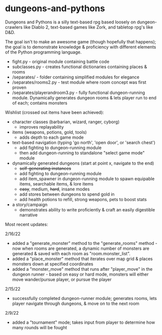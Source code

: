 # dungeons-and-pythons

Dungeons and Pythons is a silly text-based rpg based loosely on dungeon-crawlers like Diablo 2, text-based games like Zork, and tabletop rpg's like D&D.

The goal isn't to make an awesome game (though hopefully that happens); the goal is to demonstrate knowledge & proficiency with different elements of the Python programming language.

* fight.py - original module containing battle code
* subclasses.py - creates functional dictionaries containing places & rooms
* /separates/ - folder containing simplified modules for elegance
* /separates/rooms2.py - test module where room concept was first proven
* /separates/playerandroom3.py - fully functional dungeon-running module. Dynamically generates dungeon rooms & lets player run to end of each; contains monsters

Wishlist (crossed out items have been achieved):
* character classes (barbarian, wizard, ranger, cyborg)
  * improves replayability
* items (weapons, potions, gold, tools)
  * adds depth to each game mode
* text-based navigation (typing 'go north', 'open door', or 'search chest')
  * add fighting to dungeon-running module
  * then add dungeon-running to standalone "select game mode" module
* dynamically generated dungeons (start at point x, navigate to the end)
  * ~~self-generating instances~~
  * add fighting to dungeon-running module
  * add item_spawner in dungeon-running module to spawn equipable items, searchable items, & lore items
  * ~~easy~~, medium, ~~hard~~, insane modes
  * add stores between dungeons to spend gold in
  * add health potions to refill, strong weapons, pets to boost stats
* a story/campaign
  * demonstrates ability to write proficiently & craft an easily digestible narrative


Most recent updates:

2/16/22

* added a "generate_monster" method to the "generate_rooms" method - now when rooms are generated, a dynamic number of monsters are generated & saved with each room as "room.monster_list".
* added a "place_monster" method that iterates over map grid & places monsters down at specified coordinates
* added a "monster_move" method that runs after "player_move" in the dungeon runner - based on easy or hard mode, monsters will either move wander/pursue player, or pursue the player

2/15/22
* successfully completed dungeon-runner module; generates rooms, lets player navigate through dungeons, & move on to the next room

2/9/22
* added a "tournament" mode; takes input from player to determine how many rounds will be fought

